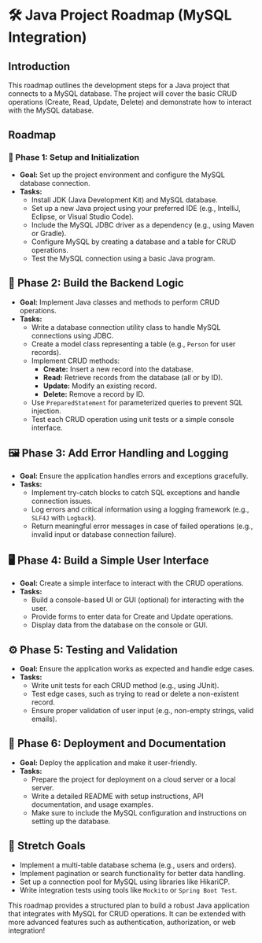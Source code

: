 <!DOCTYPE html>
<html lang="en">
<head>
    <meta charset="UTF-8">
    <meta name="viewport" content="width=device-width, initial-scale=1.0">
</head>
<body>
    <h1>🛠️ Java Project Roadmap (MySQL Integration)</h1>
    <h2>Introduction</h2>
    <p>
        This roadmap outlines the development steps for a Java project that connects to a MySQL database.
        The project will cover the basic CRUD operations (Create, Read, Update, Delete) and demonstrate how to interact with the MySQL database.
    </p>
    <h2>Roadmap</h2>
    <h3>🚀 Phase 1: Setup and Initialization</h3>
    <ul>
        <li><strong>Goal:</strong> Set up the project environment and configure the MySQL database connection.</li>
        <li><strong>Tasks:</strong>
            <ul>
                <li>Install JDK (Java Development Kit) and MySQL database.</li>
                <li>Set up a new Java project using your preferred IDE (e.g., IntelliJ, Eclipse, or Visual Studio Code).</li>
                <li>Include the MySQL JDBC driver as a dependency (e.g., using Maven or Gradle).</li>
                <li>Configure MySQL by creating a database and a table for CRUD operations.</li>
                <li>Test the MySQL connection using a basic Java program.</li>
            </ul>
        </li>
    </ul>
    <h2>🔧 Phase 2: Build the Backend Logic</h3>
    <ul>
        <li><strong>Goal:</strong> Implement Java classes and methods to perform CRUD operations.</li>
        <li><strong>Tasks:</strong>
            <ul>
                <li>Write a database connection utility class to handle MySQL connections using JDBC.</li>
                <li>Create a model class representing a table (e.g., <code>Person</code> for user records).</li>
                <li>Implement CRUD methods:
                    <ul>
                        <li><strong>Create:</strong> Insert a new record into the database.</li>
                        <li><strong>Read:</strong> Retrieve records from the database (all or by ID).</li>
                        <li><strong>Update:</strong> Modify an existing record.</li>
                        <li><strong>Delete:</strong> Remove a record by ID.</li>
                    </ul>
                </li>
                <li>Use <code>PreparedStatement</code> for parameterized queries to prevent SQL injection.</li>
                <li>Test each CRUD operation using unit tests or a simple console interface.</li>
            </ul>
        </li>
    </ul>
    <h2>🖼️ Phase 3: Add Error Handling and Logging</h3>
    <ul>
        <li><strong>Goal:</strong> Ensure the application handles errors and exceptions gracefully.</li>
        <li><strong>Tasks:</strong>
            <ul>
                <li>Implement try-catch blocks to catch SQL exceptions and handle connection issues.</li>
                <li>Log errors and critical information using a logging framework (e.g., <code>SLF4J</code> with <code>Logback</code>).</li>
                <li>Return meaningful error messages in case of failed operations (e.g., invalid input or database connection failure).</li>
            </ul>
        </li>
    </ul>
    <h2>🖥️ Phase 4: Build a Simple User Interface</h3>
    <ul>
        <li><strong>Goal:</strong> Create a simple interface to interact with the CRUD operations.</li>
        <li><strong>Tasks:</strong>
            <ul>
                <li>Build a console-based UI or GUI (optional) for interacting with the user.</li>
                <li>Provide forms to enter data for Create and Update operations.</li>
                <li>Display data from the database on the console or GUI.</li>
            </ul>
        </li>
    </ul>
    <h2>⚙️ Phase 5: Testing and Validation</h3>
    <ul>
        <li><strong>Goal:</strong> Ensure the application works as expected and handle edge cases.</li>
        <li><strong>Tasks:</strong>
            <ul>
                <li>Write unit tests for each CRUD method (e.g., using JUnit).</li>
                <li>Test edge cases, such as trying to read or delete a non-existent record.</li>
                <li>Ensure proper validation of user input (e.g., non-empty strings, valid emails).</li>
            </ul>
        </li>
    </ul>
    <h2>🎯 Phase 6: Deployment and Documentation</h3>
    <ul>
        <li><strong>Goal:</strong> Deploy the application and make it user-friendly.</li>
        <li><strong>Tasks:</strong>
            <ul>
                <li>Prepare the project for deployment on a cloud server or a local server.</li>
                <li>Write a detailed README with setup instructions, API documentation, and usage examples.</li>
                <li>Make sure to include the MySQL configuration and instructions on setting up the database.</li>
            </ul>
        </li>
    </ul>
    <h2>🎯 Stretch Goals</h3>
    <ul>
        <li>Implement a multi-table database schema (e.g., users and orders).</li>
        <li>Implement pagination or search functionality for better data handling.</li>
        <li>Set up a connection pool for MySQL using libraries like HikariCP.</li>
        <li>Write integration tests using tools like <code>Mockito</code> or <code>Spring Boot Test</code>.</li>
    </ul>
    <p>This roadmap provides a structured plan to build a robust Java application that integrates with MySQL for CRUD operations. It can be extended with more advanced features such as authentication, authorization, or web integration!</p>
</body>
</html>
